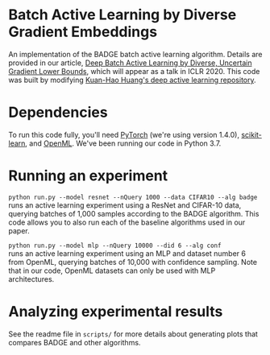 # Batch Active Learning by Diverse Gradient Embeddings
An implementation of the BADGE batch active learning algorithm. Details are provided in our article, 
[Deep Batch Active Learning by Diverse, Uncertain Gradient Lower Bounds](https://arxiv.org/abs/1906.03671), which will appear as a talk in ICLR 2020.
This code was built by modifying [Kuan-Hao Huang's deep active learning repository](https://github.com/ej0cl6/deep-active-learning).

# Dependencies

To run this code fully, you'll need [PyTorch](https://pytorch.org/) (we're using version 1.4.0), [scikit-learn](https://scikit-learn.org/stable/), and [OpenML](https://github.com/openml/openml-python).
We've been running our code in Python 3.7.

# Running an experiment

`python run.py --model resnet --nQuery 1000 --data CIFAR10 --alg badge`\
runs an active learning experiment using a ResNet and CIFAR-10 data, querying batches of 1,000 samples according to the BADGE algorithm.
This code allows you to also run each of the baseline algorithms used in our paper. 

`python run.py --model mlp --nQuery 10000 --did 6 --alg conf`\
runs an active learning experiment using an MLP and dataset number 6 from OpenML, querying batches of 10,000 with confidence sampling.
Note that in our code, OpenML datasets can only be used with MLP architectures.
 
# Analyzing experimental results
See the readme file in `scripts/` for more details about generating plots that compares BADGE and other algorithms.


